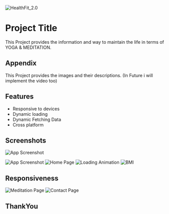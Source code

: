 
![HealthFit_2.0](image-6.png)


# Project Title

This Project provides the information and way to maintain the life in terms of YOGA & MEDITATION.

## Appendix

This Project provides the images and their descriptions. (In Future i will implement the video too)


## Features

- Responsive to devices
- Dynamic loading
- Dynamic Fetching Data
- Cross platform



## Screenshots

![App Screenshot](https://via.placeholder.com/468x300?text=App+Screenshot+Here)

![App Screenshot](image.png)
![Home Page](image-1.png)
![Loading Animation](image-2.png)
![BMI ](image-3.png)

## Responsiveness

![Meditation Page](image-4.png)
![Contact Page](image-5.png)

## ThankYou